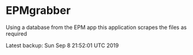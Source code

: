 # EPMgrabber
Using a database from the EPM app this application scrapes the files as required


Latest backup: Sun Sep 8 21:52:01 UTC 2019
